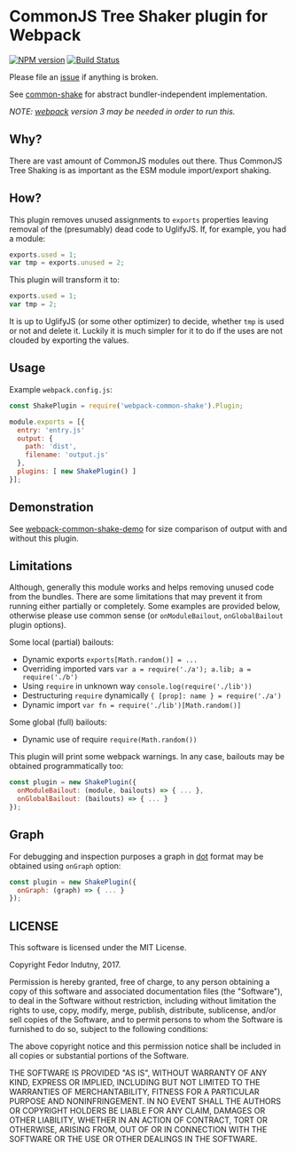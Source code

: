 # CommonJS Tree Shaker plugin for Webpack
[![NPM version](https://badge.fury.io/js/webpack-common-shake.svg)](http://badge.fury.io/js/webpack-common-shake)
[![Build Status](https://secure.travis-ci.org/indutny/webpack-common-shake.svg)](http://travis-ci.org/indutny/webpack-common-shake)

Please file an [issue][0] if anything is broken.

See [common-shake][1] for abstract bundler-independent implementation.

_NOTE: [webpack][2] version 3 may be needed in order to run this._

## Why?

There are vast amount of CommonJS modules out there. Thus CommonJS Tree Shaking
is as important as the ESM module import/export shaking.

## How?

This plugin removes unused assignments to `exports` properties leaving removal
of the (presumably) dead code to UglifyJS. If, for example, you had a module:

```js
exports.used = 1;
var tmp = exports.unused = 2;
```

This plugin will transform it to:

```js
exports.used = 1;
var tmp = 2;
```

It is up to UglifyJS (or some other optimizer) to decide, whether `tmp` is used
or not and delete it. Luckily it is much simpler for it to do if the uses are
not clouded by exporting the values.

## Usage

Example `webpack.config.js`:
```js
const ShakePlugin = require('webpack-common-shake').Plugin;

module.exports = [{
  entry: 'entry.js'
  output: {
    path: 'dist',
    filename: 'output.js'
  },
  plugins: [ new ShakePlugin() ]
}];
```

## Demonstration

See [webpack-common-shake-demo][4] for size comparison of output with and
without this plugin.

## Limitations

Although, generally this module works and helps removing unused code from the
bundles. There are some limitations that may prevent it from running either
partially or completely. Some examples are provided below, otherwise please use
common sense (or `onModuleBailout`, `onGlobalBailout` plugin options).

Some local (partial) bailouts:

* Dynamic exports `exports[Math.random()] = ...`
* Overriding imported vars `var a = require('./a'); a.lib; a = require('./b')`
* Using `require` in unknown way `console.log(require('./lib'))`
* Destructuring `require` dynamically `{ [prop]: name } = require('./a')`
* Dynamic import `var fn = require('./lib')[Math.random()]`

Some global (full) bailouts:

* Dynamic use of require `require(Math.random())`

This plugin will print some webpack warnings. In any case, bailouts may be
obtained programmatically too:

```js
const plugin = new ShakePlugin({
  onModuleBailout: (module, bailouts) => { ... },
  onGlobalBailout: (bailouts) => { ... }
});
```

## Graph

For debugging and inspection purposes a graph in [dot][3] format may be
obtained using `onGraph` option:

```js
const plugin = new ShakePlugin({
  onGraph: (graph) => { ... }
});
```

## LICENSE

This software is licensed under the MIT License.

Copyright Fedor Indutny, 2017.

Permission is hereby granted, free of charge, to any person obtaining a
copy of this software and associated documentation files (the
"Software"), to deal in the Software without restriction, including
without limitation the rights to use, copy, modify, merge, publish,
distribute, sublicense, and/or sell copies of the Software, and to permit
persons to whom the Software is furnished to do so, subject to the
following conditions:

The above copyright notice and this permission notice shall be included
in all copies or substantial portions of the Software.

THE SOFTWARE IS PROVIDED "AS IS", WITHOUT WARRANTY OF ANY KIND, EXPRESS
OR IMPLIED, INCLUDING BUT NOT LIMITED TO THE WARRANTIES OF
MERCHANTABILITY, FITNESS FOR A PARTICULAR PURPOSE AND NONINFRINGEMENT. IN
NO EVENT SHALL THE AUTHORS OR COPYRIGHT HOLDERS BE LIABLE FOR ANY CLAIM,
DAMAGES OR OTHER LIABILITY, WHETHER IN AN ACTION OF CONTRACT, TORT OR
OTHERWISE, ARISING FROM, OUT OF OR IN CONNECTION WITH THE SOFTWARE OR THE
USE OR OTHER DEALINGS IN THE SOFTWARE.

[0]: https://github.com/indutny/webpack-common-shake/issues
[1]: https://github.com/indutny/common-shake
[2]: https://webpack.github.io/
[3]: http://www.graphviz.org/content/dot-language
[4]: https://github.com/indutny/webpack-common-shake-demo
